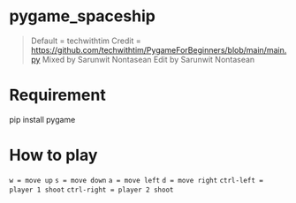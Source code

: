 # pygame_spaceship
> Default = techwithtim
> Credit  = https://github.com/techwithtim/PygameForBeginners/blob/main/main.py
> Mixed by Sarunwit Nontasean
> Edit by Sarunwit Nontasean

# Requirement
pip install pygame

# How to play
`w = move up`
`s = move down`
`a = move left`
`d = move right`
`ctrl-left = player 1 shoot`
`ctrl-right = player 2 shoot`

